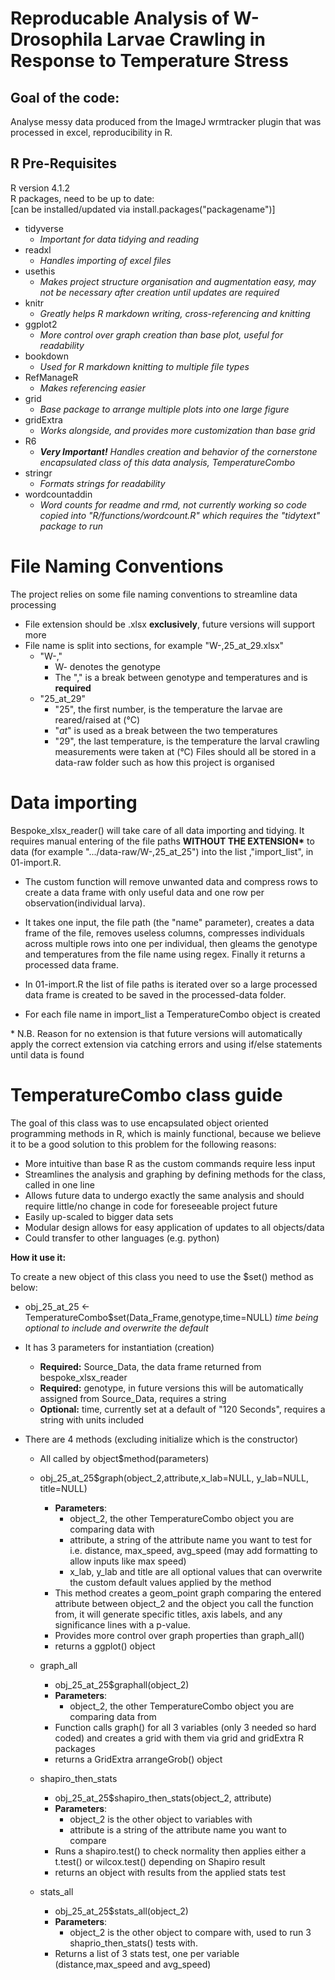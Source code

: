 # Reproducable Analysis of W- Drosophila Larvae Crawling in Response to Temperature Stress

## Goal of the code:

  Analyse messy data produced from the ImageJ wrmtracker plugin that was processed in excel, reproducibility in R.

## R Pre-Requisites

R version 4.1.2  
R packages, need to be up to date:  
[can be installed/updated via install.packages("packagename")]  

* tidyverse
  + *Important for data tidying and reading*
* readxl
  + *Handles importing of excel files*
* usethis
  + *Makes project structure organisation and augmentation easy, may not be necessary after creation until updates are required*
* knitr
  + *Greatly helps R markdown writing, cross-referencing and knitting*
* ggplot2
  + *More control over graph creation than base plot, useful for readability*
* bookdown
  + *Used for R markdown knitting to multiple file types*
* RefManageR
  + *Makes referencing easier*
* grid
  + *Base package to arrange multiple plots into one large figure*
* gridExtra
  + *Works alongside, and provides more customization than base grid*
* R6
  + ***Very Important!*** *Handles creation and behavior of the cornerstone encapsulated class of this data analysis, TemperatureCombo*
* stringr
  + *Formats strings for readability*
* wordcountaddin
  + *Word counts for readme and rmd, not currently working so code copied into "R/functions/wordcount.R" which requires the "tidytext" package to run*

# File Naming Conventions

  The project relies on some file naming conventions to streamline data processing

* File extension should be .xlsx **exclusively**, future versions will support more
* File name is split into sections, for example "W-,25_at_29.xlsx"
  + "W-,"
    - W- denotes the genotype
    - The "," is a break between genotype and temperatures and is **required**
  + "25_at_29"
    - "25", the first number, is the temperature the larvae are reared/raised at (&deg;C)
    - "_at_" is used as a break between the two temperatures
    - "29", the last temperature, is the temperature the larval crawling measurements were taken at (&deg;C)
Files should all be stored in a data-raw folder such as how this project is organised
 
# Data importing

  Bespoke_xlsx_reader() will take care of all data importing and tidying. It requires manual entering of the file paths **WITHOUT THE EXTENSION\*** to data (for example ".../data-raw/W-,25_at_25") into the list ,"import_list", in 01-import.R.  
  
* The custom function will remove unwanted data and compress rows to create a data frame with only useful data and one row per observation(individual larva).   

* It takes one input, the file path (the "name" parameter), creates a data frame of the file, removes useless columns, compresses individuals across multiple rows into one per individual, then gleams the genotype and temperatures from the file name using regex. Finally it returns a processed data frame.  

* In 01-import.R the list of file paths is iterated over so a large processed data frame is created to be saved in the processed-data folder. 

* For each file name in import_list a TemperatureCombo object is created   

\* N.B. Reason for no extension is that future versions will automatically apply the correct extension via catching errors and using if/else statements until data is found  

# TemperatureCombo class guide

  The goal of this class was to use encapsulated object oriented programming methods in R, which is mainly functional, because we believe it to be a good solution to this problem for the following reasons:  

* More intuitive than base R as the custom commands require less input 
* Streamlines the analysis and graphing by defining methods for the class, called in one line
* Allows future data to undergo exactly the same analysis and should require little/no change in code for foreseeable project future
* Easily up-scaled to bigger data sets
* Modular design allows for easy application of updates to all objects/data
* Could transfer to other languages (e.g. python)

**How it use it:**

To create a new object of this class you need to use the $set() method as below:  

* obj_25_at_25 <- TemperatureCombo$set(Data_Frame,genotype,time=NULL) *time being optional to include and overwrite the default*

* It has 3 parameters for instantiation (creation)
  + **Required:** Source_Data, the data frame returned from bespoke_xlsx_reader 
  + **Required:** genotype, in future versions this will be automatically assigned from Source_Data, requires a string
  + **Optional:**  time, currently set at a default of "120 Seconds", requires a string with units included

* There are 4 methods (excluding initialize which is the constructor)
  + All called by object$method(parameters)
  + obj_25_at_25$graph(object_2,attribute,x_lab=NULL, y_lab=NULL, title=NULL)
    - **Parameters**:
      - object_2, the other TemperatureCombo object you are comparing data with
      - attribute, a string of the attribute name you want to test for i.e. distance, max_speed, avg_speed (may add formatting to allow inputs like max speed)
      - x_lab, y_lab and title are all optional values that can overwrite the custom default values applied by the method
    - This method creates a geom_point graph comparing the entered attribute between object_2 and the object you call the function from, it will generate specific titles, axis labels, and any significance lines with a p-value.
    - Provides more control over graph properties than graph_all()
    - returns a ggplot() object
    
  + graph_all
    - obj_25_at_25$graphall(object_2)
    - **Parameters**:
      - object_2, the other TemperatureCombo object you are comparing data from
    - Function calls graph() for all 3 variables (only 3 needed so hard coded) and creates a grid with them via grid and gridExtra R packages
    - returns a GridExtra arrangeGrob() object
  + shapiro_then_stats
    - obj_25_at_25$shapiro_then_stats(object_2, attribute)
    - **Parameters**:
      - object_2 is the other object to variables with
      - attribute is a string of the attribute name you want to compare
    - Runs a shapiro.test() to check normality then applies either a t.test() or wilcox.test() depending on Shapiro result
    - returns an object with results from the applied stats test
  + stats_all
    - obj_25_at_25$stats_all(object_2)
    - **Parameters**:
      - object_2 is the other object to compare with, used to run 3 shaprio_then_stats() tests with.
    - Returns a list of 3 stats test, one per variable (distance,max_speed and avg_speed)
    
    




